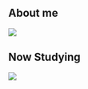 ## About me
![](https://github-readme-stats.vercel.app/api/top-langs?username=Sumis104)

## Now Studying
![](https://skillicons.dev/icons?i=cpp,unrealengine,processing,aftereffects,blender)



<!--
**Sumis104/Sumis104** is a ✨ _special_ ✨ repository because its `README.md` (this file) appears on your GitHub profile.


Here are some ideas to get you started:



- 🔭 I’m currently working on ...
- 🌱 I’m currently learning ...
- 👯 I’m looking to collaborate on ...
- 🤔 I’m looking for help with ...
- 💬 Ask me about ...
- 📫 How to reach me: ...
- 😄 Pronouns: ...
- ⚡ Fun fact: ...
-->
